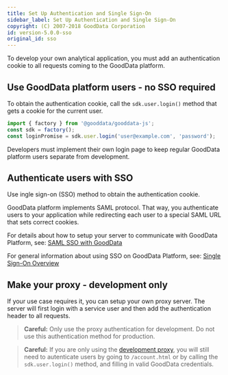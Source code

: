 ```yaml
---
title: Set Up Authentication and Single Sign-On
sidebar_label: Set Up Authentication and Single Sign-On
copyright: (C) 2007-2018 GoodData Corporation
id: version-5.0.0-sso
original_id: sso
---
```


To develop your own analytical application, you must add an authentication cookie to all requests coming to the GoodData platform.

<!-- INTERNAL GDC NOTE:
    If you need public access, you may use proxy method below. 
    GoodData Platform doesn't support public access, but there is 
    a possibility to supply access token via URI. 
    (But it is not supported by GoodData.UI.)  
 -->

## Use GoodData platform users - no SSO required
To obtain the authentication cookie, call the `sdk.user.login()` method that gets a cookie for the current user.
```js
import { factory } from '@gooddata/gooddata-js';
const sdk = factory();
const loginPromise = sdk.user.login('user@example.com', 'password');
```
Developers must implement their own login page to keep regular GoodData platform users separate from development.

## Authenticate users with SSO
Use ingle sign-on (SSO) method to obtain the authentication cookie.

GoodData platform implements SAML protocol. That way, you authenticate users to your application while redirecting each user to a special SAML URL that sets correct cookies.

For details about how to setup your server to communicate with GoodData Platform, see:
[SAML SSO with GoodData](https://help.gooddata.com/display/doc/SAML+SSO+with+GoodData)

For general information about using SSO on GoodData Platform, see:
[Single Sign-On Overview](https://help.gooddata.com/display/doc/Single+Sign-On+Overview)

## Make your proxy - development only
If your use case requires it, you can setup your own proxy server. The server will first login with a service user and then add the authentication header to all requests.

> **Careful:** Only use the proxy authentication for development. Do not use this authentication method for production.

> **Careful:** If you are only using the [development proxy](cors.md#on-your-local-dev-machine), you will still need to autenticate users by going to `/account.html` or by calling the `sdk.user.login()` method, and filling in valid GoodData credentials.
